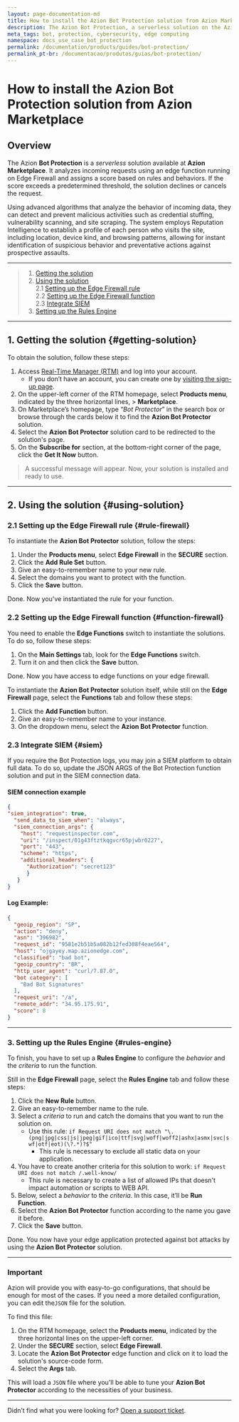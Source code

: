 ```yaml
---
layout: page-documentation-md
title: How to install the Azion Bot Protection solution from Azion Marketplace
description: The Azion Bot Protection, a serverless solution on the Azion Marketplace, analyzes incoming requests using edge functions on Edge Firewall, assigning a score based on rules and behaviors to detect and prevent malicious activities. It employs Reputation Intelligence to profile visitors and instantly identify suspicious behavior for proactive defense.
meta_tags: bot, protection, cybersecurity, edge computing
namespace: docs_use_case_bot_protection
permalink: /documentation/products/guides/bot-protection/
permalink_pt-br: /documentacao/produtos/guias/bot-protection/
---
```


# How to install the Azion Bot Protection solution from Azion Marketplace

## Overview

The Azion **Bot Protection** is a *serverless* solution available at **Azion Marketplace**. It analyzes incoming requests using an edge function running on Edge Firewall and assigns a score based on rules and behaviors. If the score exceeds a predetermined threshold, the solution declines or cancels the request. 

Using advanced algorithms that analyze the behavior of incoming data, they can detect and prevent malicious activities such as credential stuffing, vulnerability scanning, and site scraping. The system employs Reputation Intelligence to establish a profile of each person who visits the site, including location, device kind, and browsing patterns, allowing for instant identification of suspicious behavior and preventative actions against prospective assaults.

---

> 1. [Getting the solution](#getting-solution)
> 2. [Using the solution](#using-solution)\
> 2.1 [Setting up the Edge Firewall rule](#rule-firewall)\
> 2.2 [Setting up the Edge Firewall function](#function-firewall)\
> 2.3 [Integrate SIEM](#siem)
> 3. [Setting up the Rules Engine](#rules-engine)

---

## 1. Getting the solution {#getting-solution}

To obtain the solution, follow these steps:

1. Access [Real-Time Manager (RTM)](https://manager.azion.com/) and log into your account.
    - If you don’t have an account, you can create one by [visiting the sign-up page](https://sso.azion.com/).
3.  On the upper-left corner of the RTM homepage, select **Products menu**, indicated by the three horizontal lines, > **Marketplace**.
4. On Marketplace’s homepage, type “*Bot Protector*” in the search box or browse through the cards below it to find the **Azion Bot Protector** solution.
5. Select the **Azion Bot Protector** solution card to be redirected to the solution's page.
6. On the **Subscribe for** section, at the bottom-right corner of the page, click the **Get It Now** button.

> A successful message will appear. Now, your solution is installed and ready to use.

---

## 2. Using the solution {#using-solution}

### 2.1 Setting up the Edge Firewall rule {#rule-firewall}

To instantiate the **Azion Bot Protector** solution, follow the steps:

1. Under the **Products menu**, select **Edge Firewall** in the **SECURE** section.
2. Click the **Add Rule Set** button.
3. Give an easy-to-remember name to your new rule.
4. Select the domains you want to protect with the function.
5. Click the **Save** button.

Done. Now you've instantiated the rule for your function.

### 2.2 Setting up the Edge Firewall function {#function-firewall}

You need to enable the **Edge Functions** switch to instantiate the solutions. To do so, follow these steps:

1. On the **Main Settings** tab, look for the **Edge Functions** switch.
2. Turn it on and then click the **Save** button.

Done. Now you have access to edge functions on your edge firewall.

To instantiate the **Azion Bot Protector** solution itself, while still on the **Edge Firewall** page, select the **Functions** tab and follow these steps:

1. Click the **Add Function** button.
2. Give an easy-to-remember name to your instance.
3. On the dropdown menu, select the **Azion Bot Protector** function.

### 2.3 Integrate SIEM {#siem}

If you require the Bot Protection logs, you may join a SIEM platform to obtain full data. To do so, update the JSON ARGS of the Bot Protection function solution and put in the SIEM connection data.

#### SIEM connection example

```JSON
{
"siem_integration": true,
  "send_data_to_siem_when": "always",
  "siem_connection_args": {
    "host": "requestinspector.com",
    "uri": "/inspect/01g43ftztkqgvcr65pjwbr0227",
    "port": "443",
    "scheme": "https",
    "additional_headers": {
      "Authorization": "secret123"
      }
   }
}
```

#### Log Example:

```JSON
{
  "geoip_region": "SP",
  "action": "deny",
  "asn": "396982",
  "request_id": "9581e2b51b5a082b12fed308f4eae564",
  "host": "ojgayey.map.azionedge.com",
  "classified": "bad bot",
  "geoip_country": "BR",
  "http_user_agent": "curl/7.87.0",
  "bot category": [
    "Bad Bot Signatures"
  ],
  "request_uri": "/a",
  "remote_addr": "34.95.175.91",
  "score": 8
}
```

---

### 3. Setting up the Rules Engine {#rules-engine}

To finish, you have to set up a **Rules Engine** to configure the *behavior* and the *criteria* to run the function.

Still in the **Edge Firewall** page, select the **Rules Engine** tab and follow these steps:

1. Click the **New Rule** button.
2. Give an easy-to-remember name to the rule.
3. Select a *criteria* to run and catch the domains that you want to run the solution on. 
    - Use this rule: `if Request URI does not match "\.(png|jpg|css|js|jpeg|gif|ico|ttf|svg|woff|woff2|ashx|asmx|svc|swf|otf|eot)(\?.*)?$"`
        - This rule is necessary to exclude all static data on your application.
4. You have to create another criteria for this solution to work: `if Request URI does not match /.well-know/`
    - This rule is necessary to create a list of allowed IPs that doesn't impact automation or scripts to WEB API.
5. Below, select a *behavior* to the *criteria*. In this case, it’ll be **Run Function**.
6. Select the **Azion Bot Protector** function according to the name you gave it before.
7. Click the **Save** button.

Done. You now have your edge application protected against bot attacks by using the **Azion Bot Protector** solution.

---

### Important

Azion will provide you with easy-to-go configurations, that should be enough for most of the cases. If you need a more detailed configuration, you can edit the`JSON` file for the solution.

To find this file:

1. On the RTM homepage, select the **Products menu**, indicated by the three horizontal lines on the upper-left corner.
2. Under the **SECURE** section, select **Edge Firewall**.
3. Locate the **Azion Bot Protector** edge function and click on it to load the solution's source-code form.
4. Select the **Args** tab.

This will load a `JSON` file where you'll be able to tune your **Azion Bot Protector** according to the necessities of your business.

---

Didn’t find what you were looking for? [Open a support ticket](https://tickets.azion.com/).
